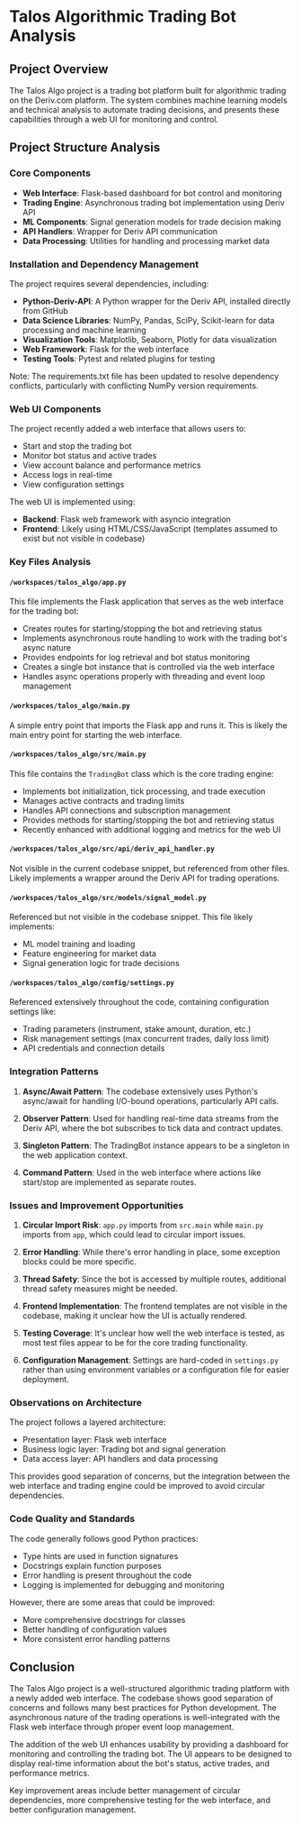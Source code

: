 # Talos Algorithmic Trading Bot Analysis

## Project Overview
The Talos Algo project is a trading bot platform built for algorithmic trading on the Deriv.com platform. The system combines machine learning models and technical analysis to automate trading decisions, and presents these capabilities through a web UI for monitoring and control.

## Project Structure Analysis

### Core Components
- **Web Interface**: Flask-based dashboard for bot control and monitoring
- **Trading Engine**: Asynchronous trading bot implementation using Deriv API
- **ML Components**: Signal generation models for trade decision making
- **API Handlers**: Wrapper for Deriv API communication
- **Data Processing**: Utilities for handling and processing market data

### Installation and Dependency Management
The project requires several dependencies, including:

- **Python-Deriv-API**: A Python wrapper for the Deriv API, installed directly from GitHub
- **Data Science Libraries**: NumPy, Pandas, SciPy, Scikit-learn for data processing and machine learning
- **Visualization Tools**: Matplotlib, Seaborn, Plotly for data visualization
- **Web Framework**: Flask for the web interface
- **Testing Tools**: Pytest and related plugins for testing

Note: The requirements.txt file has been updated to resolve dependency conflicts, particularly with conflicting NumPy version requirements.

### Web UI Components
The project recently added a web interface that allows users to:
- Start and stop the trading bot
- Monitor bot status and active trades
- View account balance and performance metrics
- Access logs in real-time
- View configuration settings

The web UI is implemented using:
- **Backend**: Flask web framework with asyncio integration
- **Frontend**: Likely using HTML/CSS/JavaScript (templates assumed to exist but not visible in codebase)

### Key Files Analysis

#### `/workspaces/talos_algo/app.py`
This file implements the Flask application that serves as the web interface for the trading bot:
- Creates routes for starting/stopping the bot and retrieving status
- Implements asynchronous route handling to work with the trading bot's async nature
- Provides endpoints for log retrieval and bot status monitoring
- Creates a single bot instance that is controlled via the web interface
- Handles async operations properly with threading and event loop management

#### `/workspaces/talos_algo/main.py`
A simple entry point that imports the Flask app and runs it. This is likely the main entry point for starting the web interface.

#### `/workspaces/talos_algo/src/main.py`
This file contains the `TradingBot` class which is the core trading engine:
- Implements bot initialization, tick processing, and trade execution
- Manages active contracts and trading limits
- Handles API connections and subscription management
- Provides methods for starting/stopping the bot and retrieving status
- Recently enhanced with additional logging and metrics for the web UI

#### `/workspaces/talos_algo/src/api/deriv_api_handler.py`
Not visible in the current codebase snippet, but referenced from other files. Likely implements a wrapper around the Deriv API for trading operations.

#### `/workspaces/talos_algo/src/models/signal_model.py`
Referenced but not visible in the codebase snippet. This file likely implements:
- ML model training and loading
- Feature engineering for market data
- Signal generation logic for trade decisions

#### `/workspaces/talos_algo/config/settings.py`
Referenced extensively throughout the code, containing configuration settings like:
- Trading parameters (instrument, stake amount, duration, etc.)
- Risk management settings (max concurrent trades, daily loss limit)
- API credentials and connection details

### Integration Patterns

1. **Async/Await Pattern**: The codebase extensively uses Python's async/await for handling I/O-bound operations, particularly API calls.

2. **Observer Pattern**: Used for handling real-time data streams from the Deriv API, where the bot subscribes to tick data and contract updates.

3. **Singleton Pattern**: The TradingBot instance appears to be a singleton in the web application context.

4. **Command Pattern**: Used in the web interface where actions like start/stop are implemented as separate routes.

### Issues and Improvement Opportunities

1. **Circular Import Risk**: `app.py` imports from `src.main` while `main.py` imports from `app`, which could lead to circular import issues.

2. **Error Handling**: While there's error handling in place, some exception blocks could be more specific.

3. **Thread Safety**: Since the bot is accessed by multiple routes, additional thread safety measures might be needed.

4. **Frontend Implementation**: The frontend templates are not visible in the codebase, making it unclear how the UI is actually rendered.

5. **Testing Coverage**: It's unclear how well the web interface is tested, as most test files appear to be for the core trading functionality.

6. **Configuration Management**: Settings are hard-coded in `settings.py` rather than using environment variables or a configuration file for easier deployment.

### Observations on Architecture

The project follows a layered architecture:
- Presentation layer: Flask web interface
- Business logic layer: Trading bot and signal generation
- Data access layer: API handlers and data processing

This provides good separation of concerns, but the integration between the web interface and trading engine could be improved to avoid circular dependencies.

### Code Quality and Standards

The code generally follows good Python practices:
- Type hints are used in function signatures
- Docstrings explain function purposes
- Error handling is present throughout the code
- Logging is implemented for debugging and monitoring

However, there are some areas that could be improved:
- More comprehensive docstrings for classes
- Better handling of configuration values
- More consistent error handling patterns

## Conclusion

The Talos Algo project is a well-structured algorithmic trading platform with a newly added web interface. The codebase shows good separation of concerns and follows many best practices for Python development. The asynchronous nature of the trading operations is well-integrated with the Flask web interface through proper event loop management.

The addition of the web UI enhances usability by providing a dashboard for monitoring and controlling the trading bot. The UI appears to be designed to display real-time information about the bot's status, active trades, and performance metrics.

Key improvement areas include better management of circular dependencies, more comprehensive testing for the web interface, and better configuration management.

